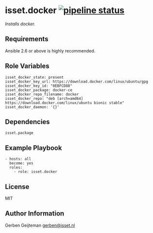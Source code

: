 isset.docker [![pipeline status](https://gitlab.isset.nl/operations/isset.docker/badges/master/pipeline.svg)](https://gitlab.isset.nl/operations/isset.docker/commits/master)
=========

_Installs docker._

Requirements
------------

Ansible 2.6 or above is highly recommended.

Role Variables
--------------

    isset_docker_state: present
    isset_docker_key_url: https://download.docker.com/linux/ubuntu/gpg
    isset_docker_key_id: "0EBFCD88"
    isset_docker_package: docker-ce
    isset_docker_repo_filename: docker
    isset_docker_repo: "deb [arch=amd64] https://download.docker.com/linux/ubuntu bionic stable"
    isset_docker_daemon: '{}'

Dependencies
------------

    isset.package

Example Playbook
----------------

    - hosts: all
      become: yes
      roles:
        - role: isset.docker

License
-------

MIT

Author Information
------------------

Gerben Geijteman <gerben@isset.nl>

